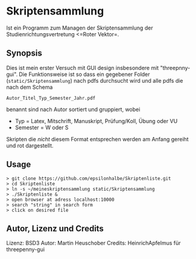 # Skriptensammlung

Ist ein Programm zum Managen der Skriptensammlung der Studienrichtungsvertretung
<=Roter Vektor=.

## Synopsis

Dies ist mein erster Versuch mit GUI design insbesondere mit "threepnny-gui".
Die Funktionsweise ist so dass ein gegebener Folder (`static/Skriptensammlung`)
nach pdfs durchsucht wird und alle pdfs die nach dem Schema

    Autor_Titel_Typ_Semester_Jahr.pdf

benannt sind nach Autor sortiert und gruppiert, wobei

 - Typ = Latex, Mitschrift, Manuskript, Prüfung/Koll, Übung oder VU
 - Semester = W oder S

Skripten die *nicht* diesem Format entsprechen werden am Anfang gereiht und rot
dargestellt.

## Usage

    > git clone https://github.com/epsilonhalbe/Skriptenliste.git
    > cd Skriptenliste
    > ln -s ~/meineskriptensammlung static/Skriptensammlung
    > ./Skriptenliste &
    > open browser at adress localhost:10000
    > search "string" in search form
    > click on desired file

## Autor, Lizenz und Credits

Lizenz: BSD3
Autor: Martin Heuschober
Credits: HeinrichApfelmus für threepenny-gui
